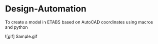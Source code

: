 # Design-Automation
To create a model in ETABS based on AutoCAD coordinates using macros and python 

![gif] Sample.gif
